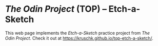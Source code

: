 # _The Odin Project_ (TOP) &ndash; Etch-a-Sketch

This web page implements the _Etch-a-Sketch_ practice project from _The Odin
Project_. Check it out at https://kruschk.github.io/top-etch-a-sketch/.
